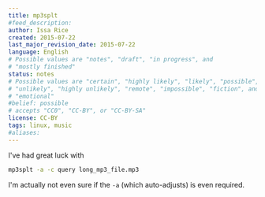 ```yaml
---
title: mp3splt
#feed_description: 
author: Issa Rice
created: 2015-07-22
last_major_revision_date: 2015-07-22
language: English
# Possible values are "notes", "draft", "in progress", and
# "mostly finished"
status: notes
# Possible values are "certain", "highly likely", "likely", "possible",
# "unlikely", "highly unlikely", "remote", "impossible", "fiction", and
# "emotional"
#belief: possible
# accepts "CC0", "CC-BY", or "CC-BY-SA"
license: CC-BY
tags: linux, music
#aliases: 
---
```


I've had great luck with

```bash
mp3splt -a -c query long_mp3_file.mp3
```

I'm actually not even sure if the `-a` (which auto-adjusts) is even required.
